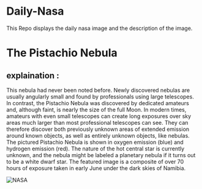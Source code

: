 # Daily-Nasa

This Repo displays the daily nasa image and the description of the image.

<!--NASA-->
# The Pistachio Nebula
## explaination :

This nebula had never been noted before. Newly discovered nebulas are usually angularly small and found by professionals using large telescopes. In contrast, the Pistachio Nebula was discovered by dedicated amateurs and, although faint, is nearly the size of the full Moon.  In modern times, amateurs with even small telescopes can create long exposures over sky areas much larger than most professional telescopes can see.  They can therefore discover both previously unknown areas of extended emission around known objects, as well as entirely unknown objects, like nebulas.  The pictured Pistachio Nebula is shown in oxygen emission (blue) and hydrogen emission (red).  The nature of the hot central star is currently unknown, and the nebula might be labeled a planetary nebula if it turns out to be a white dwarf star.  The featured image is a composite of over 70 hours of exposure taken in early June under the dark skies of Namibia.

![NASA](https://apod.nasa.gov/apod/image/2308/Pistachio_Falls_960.jpg)
<!--/NASA-->